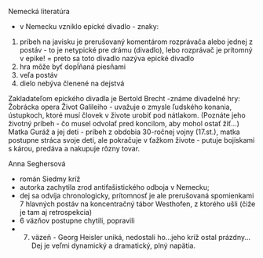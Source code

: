 Nemecká literatúra

- v Nemecku vzniklo epické divadlo - znaky:
1. príbeh na javisku je prerušovaný komentárom rozprávača alebo jednej z postáv - to je netypické pre drámu (divadlo), lebo rozprávač je prítomný v epike! = preto sa toto divadlo nazýva epické divadlo
2. hra môže byť dopĺňaná piesňami
3. veľa postáv
4. dielo nebýva členené na dejstvá

Zakladateľom epického divadla je Bertold Brecht
-známe divadelné hry: Žobrácka opera
Život Galileiho - uvažuje o zmysle ľudského konania, ústupkoch, ktoré musí človek v živote urobiť pod nátlakom. (Poznáte jeho životný príbeh - čo musel odvolať pred koncilom, aby mohol ostať žiť...)
Matka Guráž a jej deti - príbeh z obdobia 30-ročnej vojny (17.st.), matka postupne stráca svoje deti, ale pokračuje v ťažkom živote - putuje bojiskami s károu, predáva a nakupuje rôzny tovar.


Anna Seghersová
- román Siedmy kríž  
- autorka zachytila zrod antifašistického odboja v Nemecku; 
- dej sa odvíja chronologicky, prítomnosť je ale prerušovaná spomienkami 7 hlavných postáv na koncentračný tábor Westhofen, z ktorého ušli (čiže je tam aj retrospekcia)
- 6 väzňov postupne chytili, popravili 
- 7. väzeň - Georg Heisler uniká, nedostali ho...jeho kríž ostal prázdny...
Dej je veľmi dynamický a dramatický, plný napätia.
